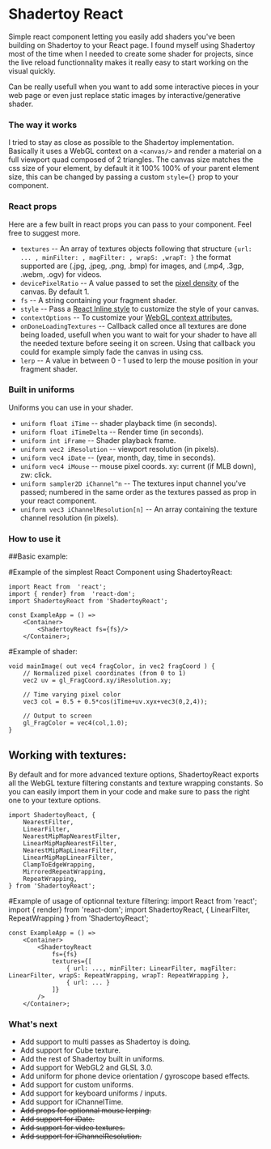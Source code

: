 Shadertoy React
==============

Simple react component letting you easily add shaders you've been building on Shadertoy to your React page. I found myself using Shadertoy most of the time when I needed to create some shader for projects, since the live reload functionnality makes it really easy to start working on the visual quickly. 

 Can be really usefull when you want to add some interactive pieces in your web page or even just replace static images by interactive/generative shader.

### The way it works

I tried to stay as close as possible to the Shadertoy implementation. Basically it uses a WebGL context on a `<canvas/>` and render a material on a full viewport quad composed of 2 triangles. The canvas size matches the css size of your element, by default it it 100% 100% of your parent element size, this can be changed by passing a custom `style={}` prop to your component.

### React props

Here are a few built in react props you can pass to your component. Feel free to suggest more.

  * `textures` -- An array of textures objects following that structure `{url: ... , minFilter: , magFilter: , wrapS: ,wrapT: }` the format supported are (.jpg, .jpeg, .png, .bmp) for images, and (.mp4, .3gp, .webm, .ogv) for videos. 
  * `devicePixelRatio` -- A value passed to set the [pixel density](https://developer.mozilla.org/en-US/docs/Web/API/Window/devicePixelRatio) of the canvas. By default 1.
  * `fs` -- A string containing your fragment shader.
  * `style` -- Pass a [React Inline style](https://reactjs.org/docs/dom-elements.html#style) to customize the style of your canvas.
  * `contextOptions` -- To customize your [WebGL context attributes.](https://developer.mozilla.org/en-US/docs/Web/API/HTMLCanvasElement/getContext)
  * `onDoneLoadingTextures` -- Callback called once all textures are done being loaded, usefull when you want to wait for your shader to have all the needed texture before seeing it on screen. Using that callback you could for example simply fade the canvas in using css. 
  * `lerp` -- A value in between 0 - 1 used to lerp the mouse position in your fragment shader.
  

### Built in uniforms

Uniforms you can use in your shader.

  * `uniform float iTime` -- shader playback time (in seconds).
  * `uniform float iTimeDelta` -- Render time (in seconds).
  * `uniform int iFrame` -- Shader playback frame.
  * `uniform vec2 iResolution` -- viewport resolution (in pixels).
  * `uniform vec4 iDate` -- (year, month, day, time in seconds).
  * `uniform vec4 iMouse` -- mouse pixel coords. xy: current (if MLB down), zw: click.
  * `uniform sampler2D iChannel^n` -- The textures input channel you've passed; numbered in the same order as the textures passed as prop in your react component.
  * `uniform vec3 iChannelResolution[n]` -- An array containing the texture channel resolution (in pixels).

### How to use it

##Basic example: 

#Example of the simplest React Component using ShadertoyReact:

    import React from  'react';
	import { render} from  'react-dom';
    import ShadertoyReact from 'ShadertoyReact';

	const ExampleApp = () =>
		<Container>
			<ShadertoyReact fs={fs}/>
		</Container>;
	

#Example of shader: 

    void mainImage( out vec4 fragColor, in vec2 fragCoord ) {
	    // Normalized pixel coordinates (from 0 to 1)
	    vec2 uv = gl_FragCoord.xy/iResolution.xy;
	    
	    // Time varying pixel color
	    vec3 col = 0.5 + 0.5*cos(iTime+uv.xyx+vec3(0,2,4));
	    
	    // Output to screen
	    gl_FragColor = vec4(col,1.0);
    }

## Working with textures: 

By default and for more advanced texture options, ShadertoyReact exports all the WebGL texture filtering constants and texture wrapping constants. 
So you can easily import them in your code and make sure to pass the right one to your texture options. 

    import ShadertoyReact, {
        NearestFilter,
        LinearFilter,
        NearestMipMapNearestFilter,
        LinearMipMapNearestFilter,
        NearestMipMapLinearFilter,
        LinearMipMapLinearFilter,
        ClampToEdgeWrapping,
        MirroredRepeatWrapping,
        RepeatWrapping,
    } from 'ShadertoyReact';

#Example of usage of optionnal texture filtering: 
    import React from  'react';
	import { render} from  'react-dom';
    import ShadertoyReact, { LinearFilter, RepeatWrapping } from 'ShadertoyReact';

	const ExampleApp = () =>
		<Container>
			<ShadertoyReact 
                fs={fs}
                textures={[ 
                    { url: ..., minFilter: LinearFilter, magFilter: LinearFilter, wrapS: RepeatWrapping, wrapT: RepeatWrapping },
                    { url: ... }
                ]}
            />
		</Container>;

### What's next

* Add support to multi passes as Shadertoy is doing.
* Add support for Cube texture.
* Add the rest of Shadertoy built in uniforms.
* Add support for WebGL2 and GLSL 3.0.
* Add uniform for phone device orientation / gyroscope based effects.
* Add support for custom uniforms.
* Add support for keyboard uniforms / inputs.
* Add support for iChannelTime.
* ~~Add props for optionnal mouse lerping.~~
* ~~Add support for iDate.~~
* ~~Add support for video textures.~~
* ~~Add support for iChannelResolution.~~
